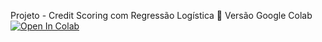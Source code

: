 Projeto - Credit Scoring com Regressão Logística 
📕 Versão Google Colab [![Open In Colab](https://colab.research.google.com/assets/colab-badge.svg)](https://colab.research.google.com/github/binhojulix/portfolio/blob/master/dados/machinelearning/credit_score/machine-learning-credit-scoring.ipynb)

